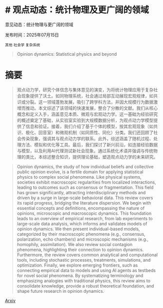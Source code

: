 # # 观点动态：统计物理及更广阔的领域
意见动态：统计物理与更广阔的领域

发布时间：2025年07月15日

`其他` `社会学` `复杂系统`

> Opinion dynamics: Statistical physics and beyond

# 摘要

> 观点动力学，研究个体信念与集体意见的演变，为将统计物理应用于复杂社会现象提供了沃土。如同物理系统，社会通过局部互动展现宏观规律，如共识或分裂。这一领域蓬勃发展，吸引了跨学科方法，并因大规模行为数据激增而推动。本文综述了该领域的快速发展，整合了分散的文献。我们从核心概念和定义入手，涵盖意见本质、微观与宏观动力学。这一基础为经验研究的概述奠定了基础，从实验室实验到大规模数据分析，为观点动力学模型提供了信息和验证。接着，我们介绍了基于个体的模型，按其宏观现象（如共识、极化、回音室）和微观机制（如同质性、同化）分类。我们还回顾了社会传染现象，强调其与观点动力学的联系。此外，综述涵盖了随机过程、处理方法、模拟和优化等工具。最后，我们探讨了新兴前沿，如连接经验数据与模型，以及利用AI代理测试新社会现象。通过系统化术语并强调与传统物理的类比，本综述整合知识，提供理论基础，塑造观点动力学的未来研究。

> Opinion dynamics, the study of how individual beliefs and collective public opinion evolve, is a fertile domain for applying statistical physics to complex social phenomena. Like physical systems, societies exhibit macroscopic regularities from localized interactions, leading to outcomes such as consensus or fragmentation. This field has grown significantly, attracting interdisciplinary methods and driven by a surge in large-scale behavioral data. This review covers its rapid progress, bridging the literature dispersion. We begin with essential concepts and definitions, encompassing the nature of opinions, microscopic and macroscopic dynamics. This foundation leads to an overview of empirical research, from lab experiments to large-scale data analysis, which informs and validates models of opinion dynamics. We then present individual-based models, categorized by their macroscopic phenomena (e.g., consensus, polarization, echo chambers) and microscopic mechanisms (e.g., homophily, assimilation). We also review social contagion phenomena, highlighting their connection to opinion dynamics. Furthermore, the review covers common analytical and computational tools, including stochastic processes, treatments, simulations, and optimization. Finally, we explore emerging frontiers, such as connecting empirical data to models and using AI agents as testbeds for novel social phenomena. By systematizing terminology and emphasizing analogies with traditional physics, this review aims to consolidate knowledge, provide a robust theoretical foundation, and shape future research in opinion dynamics.

[Arxiv](https://arxiv.org/abs/2507.11521)